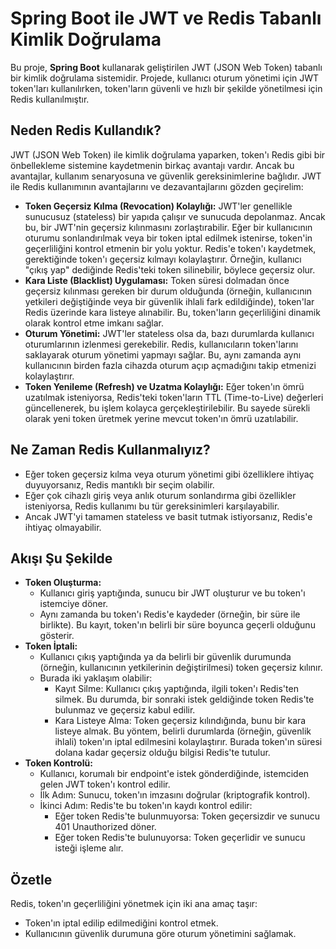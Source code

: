 # Spring Boot ile JWT ve Redis Tabanlı Kimlik Doğrulama

Bu proje, **Spring Boot** kullanarak geliştirilen JWT (JSON Web Token) tabanlı bir kimlik doğrulama sistemidir. Projede, kullanıcı oturum yönetimi için JWT token'ları kullanılırken, token'ların güvenli ve hızlı bir şekilde yönetilmesi için Redis kullanılmıştır.


## Neden Redis Kullandık?
JWT (JSON Web Token) ile kimlik doğrulama yaparken, token'ı Redis gibi bir önbellekleme sistemine kaydetmenin birkaç avantajı vardır. Ancak bu avantajlar, kullanım senaryosuna ve güvenlik gereksinimlerine bağlıdır. JWT ile Redis kullanımının avantajlarını ve dezavantajlarını gözden geçirelim:


- **Token Geçersiz Kılma (Revocation) Kolaylığı:** JWT'ler genellikle sunucusuz (stateless) bir yapıda çalışır ve sunucuda depolanmaz. Ancak bu, bir JWT'nin geçersiz kılınmasını zorlaştırabilir. Eğer bir kullanıcının oturumu sonlandırılmak veya bir token iptal edilmek istenirse, token'in geçerliliğini kontrol etmenin bir yolu yoktur. Redis'e token'ı kaydetmek, gerektiğinde token'ı geçersiz kılmayı kolaylaştırır. Örneğin, kullanıcı "çıkış yap" dediğinde Redis'teki token silinebilir, böylece geçersiz olur.
- **Kara Liste (Blacklist) Uygulaması:** Token süresi dolmadan önce geçersiz kılınması gereken bir durum olduğunda (örneğin, kullanıcının yetkileri değiştiğinde veya bir güvenlik ihlali fark edildiğinde), token'lar Redis üzerinde kara listeye alınabilir. Bu, token'ların geçerliliğini dinamik olarak kontrol etme imkanı sağlar.
- **Oturum Yönetimi:** JWT'ler stateless olsa da, bazı durumlarda kullanıcı oturumlarının izlenmesi gerekebilir. Redis, kullanıcıların token'larını saklayarak oturum yönetimi yapmayı sağlar. Bu, aynı zamanda aynı kullanıcının birden fazla cihazda oturum açıp açmadığını takip etmenizi kolaylaştırır.
- **Token Yenileme (Refresh) ve Uzatma Kolaylığı:** Eğer token'ın ömrü uzatılmak isteniyorsa, Redis'teki token'ların TTL (Time-to-Live) değerleri güncellenerek, bu işlem kolayca gerçekleştirilebilir. Bu sayede sürekli olarak yeni token üretmek yerine mevcut token'ın ömrü uzatılabilir.

## Ne Zaman Redis Kullanmalıyız?
- Eğer token geçersiz kılma veya oturum yönetimi gibi özelliklere ihtiyaç duyuyorsanız, Redis mantıklı bir seçim olabilir.
- Eğer çok cihazlı giriş veya anlık oturum sonlandırma gibi özellikler isteniyorsa, Redis kullanımı bu tür gereksinimleri karşılayabilir.
- Ancak JWT'yi tamamen stateless ve basit tutmak istiyorsanız, Redis'e ihtiyaç olmayabilir.

## Akışı Şu Şekilde

- **Token Oluşturma:**
    - Kullanıcı giriş yaptığında, sunucu bir JWT oluşturur ve bu token'ı istemciye döner.
    - Aynı zamanda bu token'ı Redis'e kaydeder (örneğin, bir süre ile birlikte). Bu kayıt, token'ın belirli bir süre boyunca geçerli olduğunu gösterir.
- **Token İptali:**
    - Kullanıcı çıkış yaptığında ya da belirli bir güvenlik durumunda (örneğin, kullanıcının yetkilerinin değiştirilmesi) token geçersiz kılınır.
    - Burada iki yaklaşım olabilir:
      - Kayıt Silme: Kullanıcı çıkış yaptığında, ilgili token'ı Redis'ten silmek. Bu durumda, bir sonraki istek geldiğinde token Redis'te bulunmaz ve geçersiz kabul edilir.
      - Kara Listeye Alma: Token geçersiz kılındığında, bunu bir kara listeye almak. Bu yöntem, belirli durumlarda (örneğin, güvenlik ihlali) token'ın iptal edilmesini kolaylaştırır. Burada token'ın süresi dolana kadar geçersiz olduğu bilgisi Redis'te tutulur.
- **Token Kontrolü:**
    - Kullanıcı, korumalı bir endpoint'e istek gönderdiğinde, istemciden gelen JWT token'ı kontrol edilir.
    - İlk Adım: Sunucu, token'ın imzasını doğrular (kriptografik kontrol).
    - İkinci Adım: Redis'te bu token'ın kaydı kontrol edilir:
        - Eğer token Redis'te bulunmuyorsa: Token geçersizdir ve sunucu 401 Unauthorized döner.
        - Eğer token Redis'te bulunuyorsa: Token geçerlidir ve sunucu isteği işleme alır.

## Özetle
Redis, token'ın geçerliliğini yönetmek için iki ana amaç taşır:
- Token'ın iptal edilip edilmediğini kontrol etmek.
- Kullanıcının güvenlik durumuna göre oturum yönetimini sağlamak.
